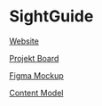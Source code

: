 # SightGuide

[Website](https://sightguide.netlify.app)

[Projekt Board](https://github.com/users/slane1/projects/1/views/1)

[Figma Mockup](https://www.figma.com/file/r1qjGl5pjibcE9ODfC5BIA/SightGuide?type=design&node-id=0-1&mode=design&t=jLcoafXFU2JW2jri-0)

[Content Model](https://app.contentful.com/spaces/k4qzcaarqjx8/content_types/new/fields)
